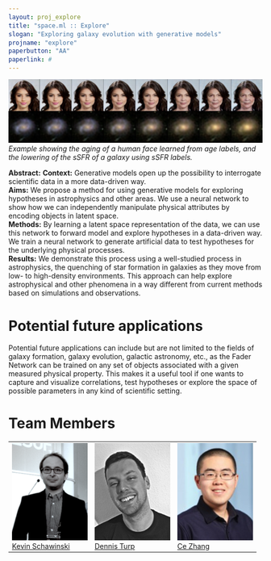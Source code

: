 ```yaml
---
layout: proj_explore
title: "space.ml :: Explore"
slogan: "Exploring galaxy evolution with generative models"
projname: "explore"
paperbutton: "AA"
paperlink: #
---
```


<img src="../pg/explore_transformation.jpeg?raw=true">
<I>Example showing the aging of a human face learned from age labels, and the lowering of the sSFR of a galaxy using sSFR labels.</I>

<b>Abstract:</b> 
**Context:** Generative models open up the possibility to interrogate scientific data in a more data-driven way.<br>
**Aims:** We propose a method for using generative models for exploring hypotheses in astrophysics and other areas. We use a neural network to show how we can independently manipulate physical attributes by encoding objects in latent space.<br>
**Methods:** By learning a latent space representation of the data, we can use this network to forward model and explore hypotheses in a data-driven way. We train a neural network to generate artificial data to test hypotheses for the underlying physical processes.<br>
**Results:** We demonstrate this process using a well-studied process in astrophysics, the quenching of star formation in galaxies as they move from low- to high-density environments. This approach can help explore astrophysical and other phenomena in a way different from current methods based on simulations and observations.


# Potential future applications
Potential future applications can include but are not limited to the fields of galaxy formation, galaxy evolution, galactic astronomy, etc., as the Fader Network can be trained on any set of objects associated with a given measured physical property. This makes it a useful tool if one wants to capture and visualize correlations, test hypotheses or explore the space of possible parameters in any kind of scientific setting. 

# Team Members

<table style="border:none;">
<tr>
<td><img src="https://github.com/SpaceML/SpaceML.github.io/blob/PSFGAN/gg/kevin.png?raw=true" width="150"><br/>
<a href="http://www.astro.ethz.ch/schawinski">Kevin Schawinski</a></td>

<td><img src="../pg/dennis.png?raw=true" width="150"><br/>
<a href="http://www.astro.ethz.ch/schawinski">Dennis Turp</a></td>

<td><img src="../pg/ce.png?raw=true" width="150"><br/>
<a href="https://www.inf.ethz.ch/personal/ce.zhang/">Ce Zhang</a></td>
</tr>


</table>
